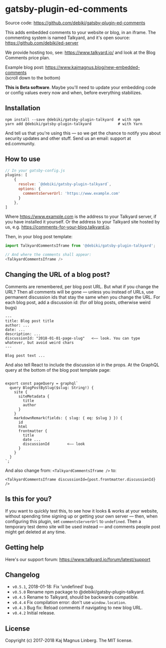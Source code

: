 gatsby-plugin-ed-comments
=========================

Source code: https://github.com/debiki/gatsby-plugin-ed-comments  

This adds embedded comments to your website or blog, in an iframe. The commenting system is
named Talkyard, and it's open source: https://github.com/debiki/ed-server

We provide hosting too, see: https://www.talkyard.io/
and look at the Blog Comments price plan.

Example blog post: https://www.kajmagnus.blog/new-embedded-comments  
(scroll down to the bottom)

**This is Beta software**. Maybe you'll need to update your embedding code or config values
every now and when, before everything stabilizes.


## Installation

```
npm install --save @debiki/gatsby-plugin-talkyard  # with npm
yarn add @debiki/gatsby-plugin-talkyard            # with Yarn
```

And tell us that you're using this — so we get the chance to notify you about security updates
and other stuff. Send us an email: support at ed.community.


## How to use

```javascript
// In your gatsby-config.js
plugins: [
    {
      resolve: `@debiki/gatsby-plugin-talkyard`,
      options: {
        commentsServerUrl: 'https://www.example.com'
      }
    },
]
```

Where https://www.example.com is the address to your Talkyard server, if
you have installed it yourself. Or the address to your Talkyard site
hosted by us, e.g. https://comments-for-your-blog.talkyard.io.

Then, in your blog post template:

```javascript
import TalkyardCommentsIframe from '@debiki/gatsby-plugin-talkyard';

// And where the comments shall appear:
<TalkyardCommentsIframe />
```

## Changing the URL of a blog post?

Comments are remembered, per blog post URL. But what if you change the URL? Then
all comments will be gone — unless you instead of URLs, use permanent discussion ids
that stay the same when you change the URL.
For each blog post, add a discussion id: (for *all* blog posts, otherwise weird bugs)

    ---
    title: Blog post title
    author: ...
    date: ...
    description: ...
    discussionId: "2018-01-01-page-slug"   <—— look. You can type whatever, but avoid weird chars
    ---
    
    Blog post text ...

And also tell React to include the discussion id in the props. At the GraphQL query
at the bottom of the blog post template page:

```

export const pageQuery = graphql`
  query BlogPostBySlug($slug: String!) {
    site {
      siteMetadata {
        title
        author
      }
    }
    markdownRemark(fields: { slug: { eq: $slug } }) {
      id
      html
      frontmatter {
        title
        date ...
        discussionId        <—— look
      }
    }
  }
`;
```

And also change from: `<TalkyardCommentsIframe />`
to:

```
<TalkyardCommentsIframe discussionId={post.frontmatter.discussionId} />
```

## Is this for you?

If you want to quickly test this, to see how it looks & works at your website,
without spending time signing up or getting your own server
— then, when configuring this plugin, set
`commentsServerUrl` to `undefined`. Then a temporary test demo site will be used instead
— and comments people post might get deleted at any time.

## Getting help

Here's our support forum: https://www.talkyard.io/forum/latest/support


## Changelog

- `v0.5.1`, 2018-01-18: Fix 'undefined' bug.
- `v0.5.0` Rename npm package to @debiki/gatsby-plugin-talkyard.
- `v0.4.5` Rename to Talkyard, should be backwards compatible.
- `v0.4.4` Fix compilation error: don't use `window.location`.
- `v0.4.3` Bug fix: Reload comments if navigating to new blog URL.
- `v0.4.2` Initial release.

## License

Copyright (c) 2017-2018 Kaj Magnus Linberg.
The MIT license.

